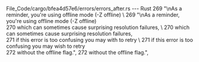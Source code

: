 File_Code/cargo/bfea4d57e6/errors/errors_after.rs --- Rust
269                 "\nAs a reminder, you're using offline mode (-Z offline) \                                                                               269                 "\nAs a reminder, you're using offline mode (-Z offline) \
270                  which can sometimes cause surprising resolution failures, \                                                                             270                  which can sometimes cause surprising resolution failures, \
271                  if this error is too confusing you may with to retry \                                                                                  271                  if this error is too confusing you may wish to retry \
272                  without the offline flag.",                                                                                                             272                  without the offline flag.",

